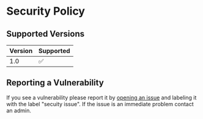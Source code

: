 # Security Policy

## Supported Versions

| Version | Supported          |
| ------- | ------------------ |
| 1.0    | :white_check_mark: |


## Reporting a Vulnerability

If you see a vulnerability please report it by [opening an issue](https://github.com/dangerous-games/Sirbotsalot/issues) and labeling it with the label "secuity issue".
If the issue is an immediate problem contact an admin. 
